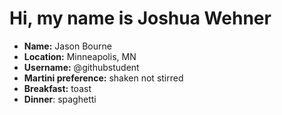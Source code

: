 # Hi, my name is Joshua Wehner

* **Name:** Jason Bourne
* **Location:** Minneapolis, MN
* **Username:** @githubstudent
* **Martini preference:** shaken not stirred
* **Breakfast:** toast
* **Dinner**: spaghetti
